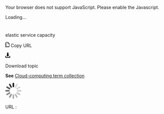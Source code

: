 Your browser does not support JavaScript. Please enable the Javascript.

Loading...

# 

elastic service capacity

![Copy URL](elastic-service-capacity_files/Copy.png)
Copy URL

![Download](elastic-service-capacity_files/Download.png)

Download topic

**See** [Cloud-computing term collection](https://worldready.cloudapp.net/Styleguide/Read?id=2700&topicid=28841)

![In progress](elastic-service-capacity_files/activity-large.gif)

URL :
